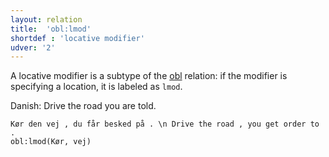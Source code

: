 ```yaml
---
layout: relation
title:  'obl:lmod'
shortdef : 'locative modifier'
udver: '2'
---
```


A locative modifier is a subtype of the [obl]() relation: if the modifier is specifying a location, it is labeled as `lmod`.

Danish: Drive the road you are told.

~~~ sdparse
Kør den vej , du får besked på . \n Drive the road , you get order to .
obl:lmod(Kør, vej)
~~~

<!-- Interlanguage links updated Po 6. listopadu 2023, 21:43:19 CET -->
